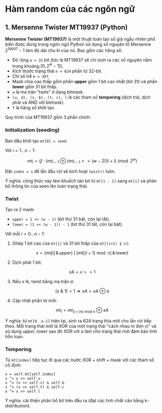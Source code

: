 # Hàm random của các ngôn ngữ

## 1. Mersenne Twister MT19937 (Python)
**Mersenne Twister (MT19937)** là một thuật toán tạo số giả ngẫu nhiên phổ biến được dùng trong ngôn ngữ Python sử dụng số nguyên tố Mersenne $2^{19937} - 1$ làm độ dài chu kì của nó. Bao gồm các hằng số:
- Độ rộng `w = 32` bit (tức là MT19937 sẽ chỉ sinh ra các số nguyên nằm trong khoảng $[0, 2^w - 1]$).
- Kích thước trạng thái `n = 624` phần tử 32-bit.
- Chỉ số trễ `m = 397`.
- Mask chia cao thấp gồm phần **upper** gồm 1 bit cao nhất (bit 31) và phần **lower** gồm 31 bit thấp.
- `a` là ma trận "twits" ở dạng bitmask.
- `(u, d), (s, b), (t, c), l` là các tham số **tempering** (dịch trái, dịch phải và AND với bitmask).
- `f` là hằng số khởi tạo.

Quy trình của MT19937 gồm 3 phần chính:

### Initialization (seeding)
Ban đầu khởi tạo `mt[0] = seed`.

Với $i = 1...n-1$:

$$
mt_i = (f \cdot (mt_{i-1} \oplus (mt_{i-1} >> (w-2))) + i) \pmod {2^w}
$$

Đặt `index = n` để lần đầu rút sẽ kích hoạt `twist()` luôn.

Ý nghĩa: công thức này làm khuếch tán bit từ `mt[i - 1]` sang `mt[i]` và phân bổ thông tin của seen lên toàn trạng thái.

### Twist
Tạo ra 2 mask:
- `upper = 1 << (w - 1)` (bit thứ 31 bật, còn lại tắt).
- `lower = (1 << (w - 1)) - 1` (bit thứ 31 tắt, còn lại bật).

Với mỗi $i = 0...n-1$:
1. Ghép 1 bit cao của `mt[i]` và 31 bit thấp của `mt[(i+1) $ n]`:

$$
x = (\text{mt}[i] \,\&\, \text{upper}) \;\big|\; (\text{mt}[(i+1)\bmod n] \,\&\, \text{lower})
$$

2. Dịch phải 1 bit:

$$
xA = x >> 1
$$

3. Nếu $x$ lẻ, twist bằng ma trận $a$:

$$
(x \ \& \ 1) = 1 \Rightarrow xA = xA \oplus a
$$

4. Cập nhật phần tử mới:

$$
mt_i = mt_{(i+m) \ mod \ n} \oplus xA
$$

Ý nghĩa: từ `mt[0..n-1]` hiện tại, sinh ra 624 trạng thía mới cho lần rút tiếp theo. Mỗi trạng thái mới là XOR của một trạng thái "cách nhau $m$ đơn vị" và sử dụng $upper, lower$ sao đó XOR với $a$ làm cho trạng thái mới đảm bảo tính hỗn loạn.

### Tempering
Từ `mt[index]` tiếp tục đi qua các bước XOR + shift + mask với các tham số cố định:

```
x = self.mt[self.index]
x ^= x >> self.u
x ^= (x << self.s) & self.b
x ^= (x << self.t) & self.c
x ^= x >> self.l
```

Ý nghĩa: cải thiện phân bố bit trên đầu ra (đạt các tính chất cân bằng k-distribution).